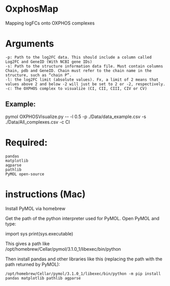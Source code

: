 # OxphosMap
Mapping logFCs onto OXPHOS complexes

# Arguments

    -p: Path to the log2FC data. This should include a column called Log2FC and GeneID (With NCBI gene IDs)
    -s: Path to the structure information data file. Must contain columns Chain, pdb and GeneID. Chain must refer to the chain name in the structure, such as “chain P”.
    -l: the log2FC limit (absolute values). Fx, a limit of 2 means that values above 2 and below -2 will just be set to 2 or -2, respectively. 
    -c: The OXPHOS complex to visualize (CI, CII, CIII, CIV or CV)

## Example: 

pymol OXPHOSVisualize.py -- -l 0.5 -p ./Data/data_example.csv -s ./Data/All_complexes.csv  -c CI

# Required:

    pandas
    matplotlib
    agparse
    pathlib
    PyMOL open-source  

# instructions (Mac)

Install PyMOL via homebrew

Get the path of the python interpreter used for PyMOL. Open PyMOL and type:

import sys
print(sys.executable)

This gives a path like /opt/homebrew/Cellar/pymol/3.1.0_1/libexec/bin/python

Then install pandas and other libraries like this (replacing the path with the path returned by PyMOL): 

    /opt/homebrew/Cellar/pymol/3.1.0_1/libexec/bin/python -m pip install pandas matplotlib pathlib agparse 